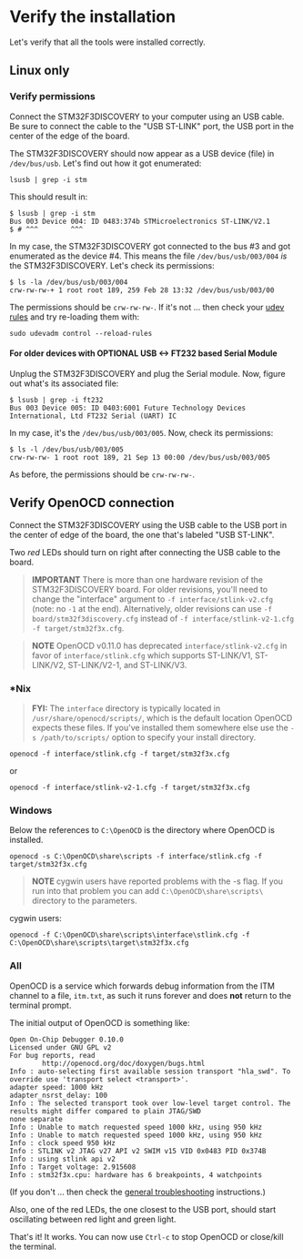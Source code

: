 # Verify the installation

Let's verify that all the tools were installed correctly.

## Linux only

### Verify permissions

Connect the STM32F3DISCOVERY to your computer using an USB cable. Be sure to connect the cable to the "USB ST-LINK"
port, the USB port in the center of the edge of the board.

The STM32F3DISCOVERY should now appear as a USB device (file) in `/dev/bus/usb`. Let's find out how it got
enumerated:

``` console
lsusb | grep -i stm
```
This should result in:
``` console
$ lsusb | grep -i stm
Bus 003 Device 004: ID 0483:374b STMicroelectronics ST-LINK/V2.1
$ # ^^^        ^^^
```

In my case, the STM32F3DISCOVERY got connected to the bus #3 and got enumerated as the device #4. This means the
file `/dev/bus/usb/003/004` *is* the STM32F3DISCOVERY. Let's check its permissions:
``` console
$ ls -la /dev/bus/usb/003/004
crw-rw-rw-+ 1 root root 189, 259 Feb 28 13:32 /dev/bus/usb/003/00
```

The permissions should be `crw-rw-rw-`. If it's not ... then check your [udev
rules] and try re-loading them with:

[udev rules]: linux.md#udev-rules

``` console
sudo udevadm control --reload-rules
```

#### For older devices with OPTIONAL USB <-> FT232 based Serial Module

Unplug the STM32F3DISCOVERY and plug the Serial module. Now, figure out what's its associated file:

``` console
$ lsusb | grep -i ft232
Bus 003 Device 005: ID 0403:6001 Future Technology Devices International, Ltd FT232 Serial (UART) IC
```

In my case, it's the `/dev/bus/usb/003/005`. Now, check its permissions:

``` console
$ ls -l /dev/bus/usb/003/005
crw-rw-rw- 1 root root 189, 21 Sep 13 00:00 /dev/bus/usb/003/005
```

As before, the permissions should be `crw-rw-rw-`.

## Verify OpenOCD connection

Connect the STM32F3DISCOVERY using the USB cable to the USB port in the
center of edge of the board, the one that's labeled "USB ST-LINK".

Two *red* LEDs should turn on right after connecting the USB cable to the board.

> **IMPORTANT** There is more than one hardware revision of the STM32F3DISCOVERY board. For older
> revisions, you'll need to change the "interface" argument to `-f interface/stlink-v2.cfg` (note:
> no `-1` at the end). Alternatively, older revisions can use `-f board/stm32f3discovery.cfg`
> instead of `-f interface/stlink-v2-1.cfg -f target/stm32f3x.cfg`.

> **NOTE** OpenOCD v0.11.0 has deprecated `interface/stlink-v2.cfg` in favor of
> `interface/stlink.cfg` which supports ST-LINK/V1, ST-LINK/V2, ST-LINK/V2-1, and
> ST-LINK/V3.

### *Nix

> **FYI:** The `interface` directory is typically located in `/usr/share/openocd/scripts/`,
> which is the default location OpenOCD expects these files. If you've installed them
> somewhere else use the `-s /path/to/scripts/` option to specify your install directory.

``` console
openocd -f interface/stlink.cfg -f target/stm32f3x.cfg
```

or

``` console
openocd -f interface/stlink-v2-1.cfg -f target/stm32f3x.cfg
```

### Windows

Below the references to `C:\OpenOCD` is the directory where OpenOCD is installed.

``` console
openocd -s C:\OpenOCD\share\scripts -f interface/stlink.cfg -f target/stm32f3x.cfg
```

> **NOTE** cygwin users have reported problems with the -s flag. If you run into
> that problem you can add `C:\OpenOCD\share\scripts\` directory to the parameters.

cygwin users:
``` console
openocd -f C:\OpenOCD\share\scripts\interface\stlink.cfg -f C:\OpenOCD\share\scripts\target\stm32f3x.cfg
```

### All

OpenOCD is a service which forwards debug information from the ITM channel
to a file, `itm.txt`, as such it runs forever and does **not** return to the
terminal prompt.

The initial output of OpenOCD is something like:
``` console
Open On-Chip Debugger 0.10.0
Licensed under GNU GPL v2
For bug reports, read
        http://openocd.org/doc/doxygen/bugs.html
Info : auto-selecting first available session transport "hla_swd". To override use 'transport select <transport>'.
adapter speed: 1000 kHz
adapter_nsrst_delay: 100
Info : The selected transport took over low-level target control. The results might differ compared to plain JTAG/SWD
none separate
Info : Unable to match requested speed 1000 kHz, using 950 kHz
Info : Unable to match requested speed 1000 kHz, using 950 kHz
Info : clock speed 950 kHz
Info : STLINK v2 JTAG v27 API v2 SWIM v15 VID 0x0483 PID 0x374B
Info : using stlink api v2
Info : Target voltage: 2.915608
Info : stm32f3x.cpu: hardware has 6 breakpoints, 4 watchpoints
```

(If you don't ... then check the [general troubleshooting] instructions.)

[general troubleshooting]: ../appendix/1-general-troubleshooting/index.html

Also, one of the red LEDs, the one closest to the USB port, should start oscillating between red
light and green light.

That's it! It works. You can now use `Ctrl-c` to stop OpenOCD or close/kill the terminal.
